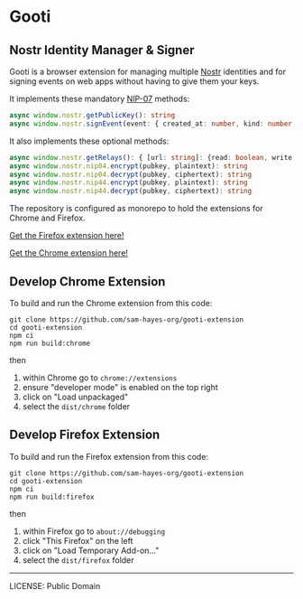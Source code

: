 # Gooti

## Nostr Identity Manager & Signer

Gooti is a browser extension for managing multiple [Nostr](https://github.com/nostr-protocol/nostr) identities and for signing events on web apps without having to give them your keys.

It implements these mandatory [NIP-07](https://github.com/nostr-protocol/nips/blob/master/07.md) methods:

```typescript
async window.nostr.getPublicKey(): string
async window.nostr.signEvent(event: { created_at: number, kind: number, tags: string[][], content: string }): Event
```

It also implements these optional methods:

```typescript
async window.nostr.getRelays(): { [url: string]: {read: boolean, write: boolean} }
async window.nostr.nip04.encrypt(pubkey, plaintext): string
async window.nostr.nip04.decrypt(pubkey, ciphertext): string
async window.nostr.nip44.encrypt(pubkey, plaintext): string
async window.nostr.nip44.decrypt(pubkey, ciphertext): string
```

The repository is configured as monorepo to hold the extensions for Chrome and Firefox. 

[Get the Firefox extension here!](https://addons.mozilla.org/en-US/firefox/addon/gooti/)

[Get the Chrome extension here!](https://chromewebstore.google.com/detail/gooti/cpcnmacmpalecmijkbcajanpdlcgjpgj)

## Develop Chrome Extension

To build and run the Chrome extension from this code:

```
git clone https://github.com/sam-hayes-org/gooti-extension
cd gooti-extension
npm ci
npm run build:chrome
```

then

1. within Chrome go to `chrome://extensions`
2. ensure "developer mode" is enabled on the top right
3. click on "Load unpackaged"
4. select the `dist/chrome` folder

## Develop Firefox Extension

To build and run the Firefox extension from this code:

```
git clone https://github.com/sam-hayes-org/gooti-extension
cd gooti-extension
npm ci
npm run build:firefox
```

then

1. within Firefox go to `about://debugging`
2. click "This Firefox" on the left
3. click on "Load Temporary Add-on..."
4. select the `dist/firefox` folder

---

LICENSE: Public Domain